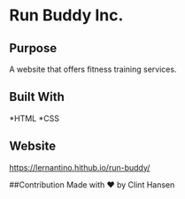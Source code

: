 # Run Buddy Inc.

## Purpose
A website that offers fitness training services.

## Built With
*HTML
*CSS

## Website
https://lernantino.hithub.io/run-buddy/

##Contribution
Made with ❤️ by Clint Hansen

